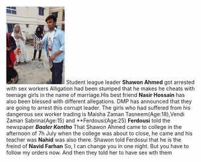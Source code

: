 ![Shawon](127.jpg)
Student league leader **Shawon Ahmed** got arrested with sex workers
Alligation had been stumped that he makes he cheats with teenage girls in the name of marriage.His best friend **Nasir Hossain** has also been blessed with different allegations. DMP has announced that they are going to arrest this corrupt leader.
The girls who had suffered from his dangerous sex worker trading is Maisha Zaman Tasneem(Age:18),Vendi Zaman Sabrina(Age:15)
and **Ferdousi(Age:25)
**Ferdousi** told the newspaper ***Baaler Kontho*** That  Shawon Ahmed came to college in the afternoon of 7h July when the college was about to close, he came and his teacher was **Nahid** was also there. Shawon told Ferdosui that he is the freind of **Navid Farhan** So, I can change you in one night. But you have to follow my orders now. And then they told her to have sex wth them

